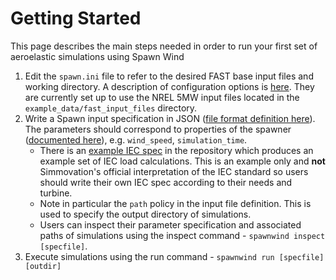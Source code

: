 # Getting Started

This page describes the main steps needed in order to run your first set of aeroelastic simulations using Spawn Wind

1. Edit the `spawn.ini` file to refer to the desired FAST base input files and working directory. A description of configuration options is [here](ini_guide.md). They are currently set up to use the NREL 5MW input files located in the `example_data/fast_input_files` directory.
2. Write a Spawn input specification in JSON ([file format definition here](https://github.com/Simmovation/spawn/blob/master/docs/user_guide/input-file-definition.md)). The parameters should correspond to properties of the spawner ([documented here](../spawnwind/spawnwind.spawners.rst)), e.g. `wind_speed`, `simulation_time`.
   * There is an [example IEC spec](https://github.com/Simmovation/spawn-wind/blob/master/example_data/iec_spec.json) in the repository which produces an example set of IEC load calculations. This is an example only and **not** Simmovation's official interpretation of the IEC standard so users should write their own IEC spec according to their needs and turbine.
   * Note in particular the `path` policy in the input file definition. This is used to specify the output directory of simulations.
   * Users can inspect their parameter specification and associated paths of simulations using the inspect command - `spawnwind inspect [specfile]`.
3. Execute simulations using the run command - `spawnwind run [specfile] [outdir]`